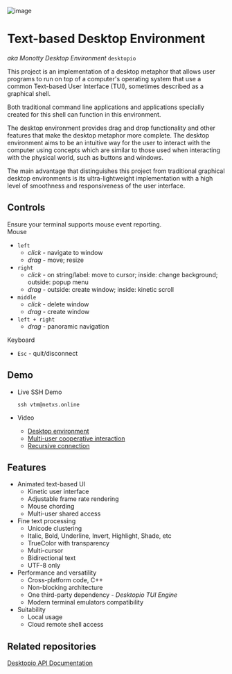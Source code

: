 ![image](https://dice.netxs.online/cloud/vtm/mde_banner.png)

# Text-based Desktop Environment
_aka Monotty Desktop Environment_ `desktopio`

This project is an implementation of a desktop metaphor that allows user programs to run on top of a computer's operating system that use a common Text-based User Interface (TUI), sometimes described as a graphical shell.

Both traditional command line applications and applications specially created for this shell can function in this environment.

The desktop environment provides drag and drop functionality and other features that make the desktop metaphor more complete. The desktop environment aims to be an intuitive way for the user to interact with the computer using concepts which are similar to those used when interacting with the physical world, such as buttons and windows.

The main advantage that distinguishes this project from traditional graphical desktop environments is its ultra-lightweight implementation with a high level of smoothness and responsiveness of the user interface.

## Controls
Ensure your terminal supports mouse event reporting.  
Mouse
 - `left`
    - _click_ - navigate to window
    - _drag_  - move; resize
 - `right`
    - _click_ - on string/label: move to cursor; inside: change background; outside: popup menu
    - _drag_  - outside: create window; inside: kinetic scroll
 - `middle`
    - _click_ - delete window
    - _drag_  - create window
 - `left + right`
    - _drag_  - panoramic navigation                            

Keyboard
 - `Esc` - quit/disconnect

## Demo
- Live SSH Demo  
    
    `ssh vtm@netxs.online`   
- Video
  - [Desktop environment](https://youtu.be/fLumnSctakY)
  - [Multi-user cooperative interaction](https://youtu.be/0zU4e5Vam8c)
  - [Recursive connection](https://youtu.be/Fm5X75sO62c)

## Features
- Animated text-based UI
  - Kinetic user interface
  - Adjustable frame rate rendering
  - Mouse chording
  - Multi-user shared access
- Fine text processing
  - Unicode clustering
  - Italic, Bold, Underline, Invert, Highlight, Shade, etc
  - TrueColor with transparency
  - Multi-cursor
  - Bidirectional text
  - UTF-8 only
- Performance and versatility  
  - Cross-platform code, C++
  - Non-blocking architecture
  - One third-party dependency - _Desktopio TUI Engine_
  - Modern terminal emulators compatibility
- Suitability
  - Local usage
  - Cloud remote shell access

## Related repositories
[Desktopio API Documentation](https://github.com/netxs-group/Desktopio-Docs)
